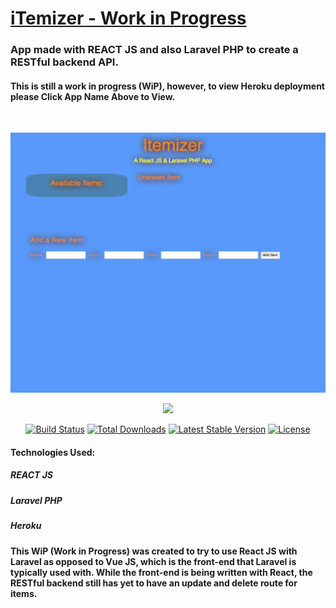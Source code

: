 # [iTemizer - Work in Progress](https://react-laravel.herokuapp.com/)

### App made with REACT JS and also Laravel PHP to create a RESTful backend API.
#### This is still a work in progress (WiP), however, to view Heroku deployment please Click App Name Above to View.
<br/>
<p align="center">
  <img src="laravel-react.png" width="650" title="hover text">
</p>

<p align="center"><img src="https://laravel.com/assets/img/components/logo-laravel.svg"></p>

<p align="center">
<a href="https://travis-ci.org/laravel/framework"><img src="https://travis-ci.org/laravel/framework.svg" alt="Build Status"></a>
<a href="https://packagist.org/packages/laravel/framework"><img src="https://poser.pugx.org/laravel/framework/d/total.svg" alt="Total Downloads"></a>
<a href="https://packagist.org/packages/laravel/framework"><img src="https://poser.pugx.org/laravel/framework/v/stable.svg" alt="Latest Stable Version"></a>
<a href="https://packagist.org/packages/laravel/framework"><img src="https://poser.pugx.org/laravel/framework/license.svg" alt="License"></a>
</p>

#### Technologies Used:
##### REACT JS
##### Laravel PHP
##### Heroku

#### This WiP (Work in Progress) was created to try to use React JS with Laravel as opposed to Vue JS, which is the front-end that Laravel is typically used with.  While the front-end is being written with React, the RESTful backend still has yet to have an update and delete route for items.
